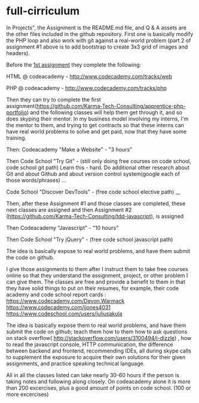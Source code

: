 # full-cirriculum

In Projects", the Assignment is the README.md file, and Q & A assets are the other files included in the github repository. First one is basically modify the PHP loop and also work with git against a real-world problem (part 2 of assignment #1 above is to add bootstrap to create 3x3 grid of images and headers). 

Before the [1st assignment](https://github.com/Karma-Tech-Consulting/apprentice-php-portfolio) they complete the following:

HTML @ codeacademy - http://www.codecademy.com/tracks/web

PHP @ codeacademy - http://www.codecademy.com/tracks/php


Then they can try to complete the first assignment(https://github.com/Karma-Tech-Consulting/apprentice-php-portfolio) and the following classes will help them get through it, and so does skyping their mentor. In my business model involving my interns, I'm the mentor to them, and trying to get contracts so that these interns can have real world problems to solve and get paid, now that they have some training.

Then:
Codeacademy "Make a Website" - "3 hours"


Then 
Code School "Try Git" - (still only doing free courses on code school, code school git path) Learn this - hard. Do additional other research about Git and about Github and about version control system(google each of those words/phrases) ...


Code School "Discover DevTools" - (free code school elective path)
__

Then, after these Assignment #1 and those classes are completed, these next classes are assigned and then Assignment #2 (https://github.com/Karma-Tech-Consulting/tdd-javascript), is assigned


Then
Codeacademy "Javascript" - "10 hours"


Then
Code School "Try jQuery" - (free code school javascript path)

The idea is basically expose to real world problems, and have them submit the code on github.

I give those assignments to them after I instruct them to take free courses online so that they understand the assignment, project, or other problem I can give them. The classes are free and provide a benefit to them in that they have solid things to put on their resumes, for example, their code academy and code school report cards : https://www.codecademy.com/Devon.Warmack
https://www.codecademy.com/jjones4031
https://www.codeschool.com/users/juliusakula

The idea is basically expose them to real world problems, and have them submit the code on github; teach them how to them how to ask questions on stack overflow( http://stackoverflow.com/users/3100494/j-dizzle) , how to read the javascript console, HTTP communication, the difference between backend and frontend, recommending IDEs, all during skype calls to supplement the exposure to acquire their own solutions for their given assignments, and practice speaking technical language.

All in all the classes listed can take nearly 30-60 hours if the person is taking notes and following along closely. On codeacademy alone it is more than 200 excercises, plus a good amount of points on code school. (100 or more excercises)
